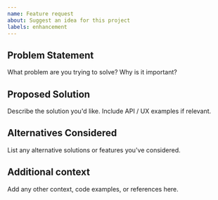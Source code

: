 ```yaml
---
name: Feature request
about: Suggest an idea for this project
labels: enhancement
---
```


## Problem Statement

What problem are you trying to solve? Why is it important?

## Proposed Solution

Describe the solution you'd like. Include API / UX examples if relevant.

## Alternatives Considered

List any alternative solutions or features you've considered.

## Additional context

Add any other context, code examples, or references here.
